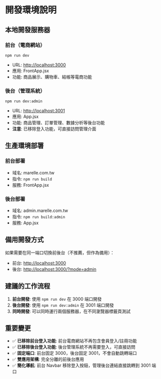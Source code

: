 # 開發環境說明

## 本地開發服務器

### 前台（電商網站）

```bash
npm run dev
```

- URL: <http://localhost:3000>
- 應用: FrontApp.jsx
- 功能: 商品展示、購物車、結帳等電商功能

### 後台（管理系統）

```bash
npm run dev:admin
```

- URL: <http://localhost:3001>
- 應用: App.jsx  
- 功能: 商品管理、訂單管理、數據分析等後台功能
- **注意**: 已移除登入功能，可直接訪問管理介面

## 生產環境部署

### 前台部署

- 域名: marelle.com.tw
- 指令: `npm run build`
- 服務: FrontApp.jsx

### 後台部署

- 域名: admin.marelle.com.tw
- 指令: `npm run build:admin`
- 服務: App.jsx

## 備用開發方式

如果需要在同一端口切換前後台（不推薦，但作為備用）：

- 前台: <http://localhost:3000>
- 後台: <http://localhost:3000/?mode=admin>

## 建議的工作流程

1. **前台開發**: 使用 `npm run dev` 在 3000 端口開發
2. **後台開發**: 使用 `npm run dev:admin` 在 3001 端口開發
3. **同時開發**: 可以同時運行兩個服務器，在不同瀏覽器標籤頁測試

## 重要變更

- ✅ **已移除前台登入功能**: 前台電商網站不再包含會員登入/註冊功能
- ✅ **已移除後台登入功能**: 後台管理系統不再需要登入，可直接訪問
- ✅ **固定端口**: 前台固定 3000，後台固定 3001，不會自動跳轉端口
- ✅ **雙應用架構**: 完全分離的前後台應用
- ✅ **簡化導航**: 前台 Navbar 移除登入按鈕，管理後台連結直接跳轉到 3001 端口